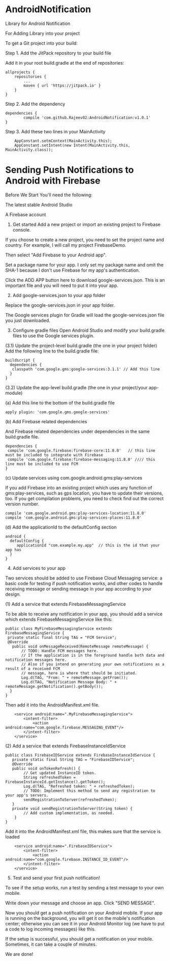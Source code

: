 # AndroidNotification
Library for Android Notification


For Adding Library into your project 

To get a Git project into your build:

Step 1. Add the JitPack repository to your build file

Add it in your root build.gradle at the end of repositories:

	allprojects {
		repositories {
			...
			maven { url 'https://jitpack.io' }
		}
	}
    
  Step 2. Add the dependency

	dependencies {
	        compile 'com.github.Rajeev02:AndroidNotification:v1.0.1'
	}
    
 Step 3. Add these two lines in your MainActivity
    
        AppConstant.setmContext(MainActivity.this);
        AppConstant.setIntent(new Intent(MainActivity.this, MainActivity.class));

    
    
# Sending Push Notifications to Android with Firebase

Before We Start
You'll need the following:

The latest stable Android Studio

A Firebase account

1. Get started
Add a new project or import an existing project to Firebase console.

If you choose to create a new project, you need to set the project name and country. For example, I will call my project FirebaseDemo.

Then select "Add Firebase to your Android app".


Set a package name for your app. I only set my package name and omit the SHA-1 because I don't use Firebase for my app's authentication.

Click the ADD APP button here to download google-services.json. This is an important file and you will need to put it into your app.

2. Add google-services.json to your app folder

Replace the google-services.json in your app folder. 

The Google services plugin for Gradle will load the google-services.json file you just downloaded.

3. Configure gradle files
Open Android Studio and modify your build.gradle files to use the Google services plugin.


(3.1) Update the project-level build.gradle (the one in your project folder)
Add the following line to the build.gradle file:

    buildscript {
      dependencies { 
       classpath 'com.google.gms:google-services:3.1.1' // Add this line
      }
    }
    
(3.2) Update the app-level build.gradle (the one in your project/your app-module)

(a) Add this line to the bottom of the build.gradle file

    apply plugin: 'com.google.gms.google-services'
    
(b) Add Firebase related dependencies

And Firebase related dependencies under dependencies in the same build.gradle file.

    dependencies {
     compile 'com.google.firebase:firebase-core:11.8.0'   // this line must be included to integrate with Firebase
     compile 'com.google.firebase:firebase-messaging:11.8.0' //// this line must be included to use FCM    
    }
    
(c) Update services using com.google.android.gms:play-services

If you add Firebase into an existing project which uses any function of gms:play-services, such as gps location,
you have to update their versions, too. If you get compilation problems, you need to check find out the correct version number.

    compile 'com.google.android.gms:play-services-location:11.8.0'  
    compile 'com.google.android.gms:play-services-places:11.8.0'  
    
(d) Add the applicationId to the defaultConfig section

    android {
      defaultConfig {
         applicationId "com.example.my.app"  // this is the id that your app has
      }
    }
    
4. Add services to your app

Two services should be added to use Firebase Cloud Messaging service: a basic code for testing if push notification works, and other codes to handle receiving message or sending message in your app according to your design.

(1) Add a service that extends FirebaseMessagingService

To be able to receive any notification in your app, you should add a service which extends FirebaseMessagingService like this:

    public class MyFirebaseMessagingService extends FirebaseMessagingService {
     private static final String TAG = "FCM Service";
     @Override
       public void onMessageReceived(RemoteMessage remoteMessage) {
           // TODO: Handle FCM messages here.
           // If the application is in the foreground handle both data and notification messages here.
           // Also if you intend on generating your own notifications as a result of a received FCM
           // message, here is where that should be initiated.
           Log.d(TAG, "From: " + remoteMessage.getFrom());
           Log.d(TAG, "Notification Message Body: " + remoteMessage.getNotification().getBody());
      }
    }
    
Then add it into the AndroidManifest.xml file.

        <service android:name=".MyFirebaseMessagingService">
            <intent-filter>
                <action android:name="com.google.firebase.MESSAGING_EVENT"/>
            </intent-filter>
        </service>
        
(2) Add a service that extends FirebaseInstanceIdService

    public class FirebaseIDService extends FirebaseInstanceIdService {
       private static final String TAG = "FirebaseIDService";
       @Override
       public void onTokenRefresh() {
            // Get updated InstanceID token.
            String refreshedToken = FirebaseInstanceId.getInstance().getToken();
            Log.d(TAG, "Refreshed token: " + refreshedToken);
            // TODO: Implement this method to send any registration to your app's servers.
            sendRegistrationToServer(refreshedToken);
       }
       private void sendRegistrationToServer(String token) {
            // Add custom implementation, as needed.
        }
    }

Add it into the AndroidManifest.xml file, this makes sure that the service is loaded

        <service android:name=".FirebaseIDService">
            <intent-filter>
                <action android:name="com.google.firebase.INSTANCE_ID_EVENT"/>
            </intent-filter>
        </service>
        
        
5. Test and send your first push notification!

To see if the setup works, run a test by sending a test message to your own mobile.


Write down your message and choose an app. Click "SEND MESSAGE".


Now you should get a push notification on your Android mobile. If your app is running on the background, you will get it on the mobile's notification center; otherwise you can see it in your Android Monitor log (we have to put a code to log incoming messages) like this.

If the setup is successful, you should get a notification on your mobile. Sometimes, it can take a couple of minutes.

We are done!
